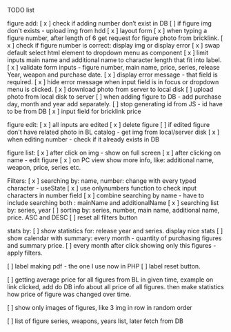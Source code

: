 TODO list

figure add:
[ x ] check if adding number don’t exist in DB
[ ] if figure img don't exists - upload img from hdd
[ x ] layout form
[ x ] when typing a figure number, after length of 6 get request for figure photo from bricklink.
[ x ] check if figure number is correct: display img or display error
[ x ] swap default select html element to dropdown menu as component
[ x ] limit inputs main name and additional name to character length that fit into label.
[ x ] validate form inputs - figure number, main name, price, series, release Year, weapon and purchase date.
[ x ] display error message - that field is required.
[ x ] hide error message when input field is in focus or dropdown menu is clicked.
[ x ] download photo from server to local disk
[ ] upload photo from local disk to server
[ ] when adding figure to DB - add purchase day, month and year add separately.
[ ] stop generating id from JS - id have to be from DB
[ x ] input field for bricklink price

figure edit:
[ x ] all inputs are edited
[ x ] delete figure
[ ] if edited figure don't have related photo in BL catalog - get img from local/server disk
[ x ] when editing number - check if it already exists in DB

figure list:
[ x ] after click on img - show on full screen
[ x ] after clicking on name - edit figure
[ x ] on PC view show more info, like: additional name, weapon, price, series etc.

Filters:
[ x ] searching by: name, number: change with every typed character - useState
[ x ] use onlynumbers function to check input characters in number field
[ x ] combine searching by name - have to include searching both : mainName and additionalName
[ x ] searching list by: series, year
[ ] sorting by: series, number, main name, additional name, price. ASC and DESC
[ ] reset all filters button

stats by:
[ ] show statistics for: release year and series. display nice stats
[ ] show calendar with summary: every month - quantity of purchasing figures and summary price.
[ ] every month after click showing only this figures - apply filters.

[ ] label making pdf - the one I use now in PHP
[ ] label reset button.

[ ] getting average price for all figures from BL in given time, example on link clicked, add do DB info about all price of all figures. then make statistics how price of figure was changed over time.

[ ] show only images of figures, like 3 img in row in random order

[ ] list of figure series, weapons, years list, later fetch from DB


